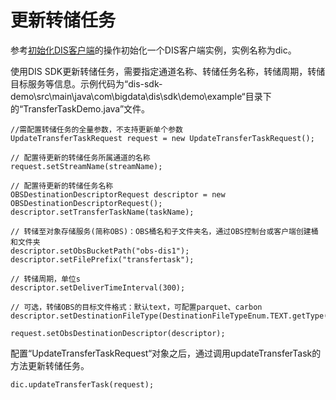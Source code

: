 # 更新转储任务<a name="dayu_06_0053"></a>

参考[初始化DIS客户端](初始化DIS客户端-14.md)的操作初始化一个DIS客户端实例，实例名称为dic。

使用DIS SDK更新转储任务，需要指定通道名称、转储任务名称，转储周期，转储目标服务等信息。示例代码为“dis-sdk-demo\\src\\main\\java\\com\\bigdata\\dis\\sdk\\demo\\example“目录下的“TransferTaskDemo.java”文件。

```
//需配置转储任务的全量参数，不支持更新单个参数
UpdateTransferTaskRequest request = new UpdateTransferTaskRequest();

// 配置待更新的转储任务所属通道的名称
request.setStreamName(streamName);

// 配置待更新的转储任务名称
OBSDestinationDescriptorRequest descriptor = new OBSDestinationDescriptorRequest();
descriptor.setTransferTaskName(taskName);

// 转储至对象存储服务(简称OBS)：OBS桶名和子文件夹名，通过OBS控制台或客户端创建桶和文件夹
descriptor.setObsBucketPath("obs-dis1");
descriptor.setFilePrefix("transfertask");

// 转储周期，单位s
descriptor.setDeliverTimeInterval(300);

// 可选，转储OBS的目标文件格式：默认text，可配置parquet、carbon
descriptor.setDestinationFileType(DestinationFileTypeEnum.TEXT.getType());

request.setObsDestinationDescriptor(descriptor);
```

配置“UpdateTransferTaskRequest“对象之后，通过调用updateTransferTask的方法更新转储任务。

```
dic.updateTransferTask(request);
```

